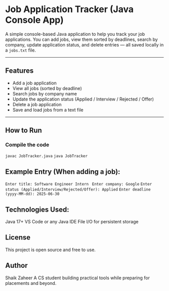 #  Job Application Tracker (Java Console App)

A simple console-based Java application to help you track your job applications. You can add jobs, view them sorted by deadlines, search by company, update application status, and delete entries — all saved locally in a `jobs.txt` file.

---

## Features

-  Add a job application
-  View all jobs (sorted by deadline)
-  Search jobs by company name
-  Update the application status (Applied / Interview / Rejected / Offer)
-  Delete a job application
-  Save and load jobs from a text file

---

##  How to Run

###  Compile the code
``
javac JobTracker.java ``
``java JobTracker``

## Example Entry (When adding a job):

``Enter title: Software Engineer Intern ``
``Enter company: Google``
``Enter status (Applied/Interview/Rejected/Offer): Applied``
``Enter deadline (yyyy-MM-dd): 2025-06-30``

## Technologies Used:

Java 17+
VS Code or any Java IDE
File I/O for persistent storage

## License
This project is open source and free to use.

## Author
Shaik Zaheer
A CS student building practical tools while preparing for placements and beyond.
